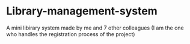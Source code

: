 # Library-management-system
A mini libirary system made by me and 7 other colleagues (I am the one who handles the registration process of the project)
